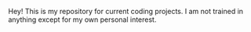 Hey! This is my repository for current coding projects.
I am not trained in anything except for my own personal interest.
